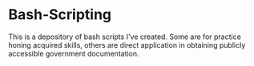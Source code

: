 # Bash-Scripting

This is a depository of bash scripts I've created. Some are for practice honing acquired skills, others are direct application in obtaining publicly accessible government documentation.
